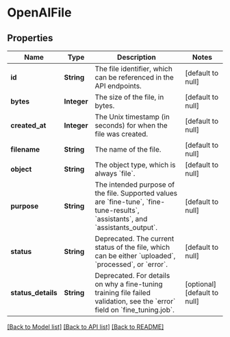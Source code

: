 # OpenAIFile
## Properties

| Name | Type | Description | Notes |
|------------ | ------------- | ------------- | -------------|
| **id** | **String** | The file identifier, which can be referenced in the API endpoints. | [default to null] |
| **bytes** | **Integer** | The size of the file, in bytes. | [default to null] |
| **created\_at** | **Integer** | The Unix timestamp (in seconds) for when the file was created. | [default to null] |
| **filename** | **String** | The name of the file. | [default to null] |
| **object** | **String** | The object type, which is always &#x60;file&#x60;. | [default to null] |
| **purpose** | **String** | The intended purpose of the file. Supported values are &#x60;fine-tune&#x60;, &#x60;fine-tune-results&#x60;, &#x60;assistants&#x60;, and &#x60;assistants_output&#x60;. | [default to null] |
| **status** | **String** | Deprecated. The current status of the file, which can be either &#x60;uploaded&#x60;, &#x60;processed&#x60;, or &#x60;error&#x60;. | [default to null] |
| **status\_details** | **String** | Deprecated. For details on why a fine-tuning training file failed validation, see the &#x60;error&#x60; field on &#x60;fine_tuning.job&#x60;. | [optional] [default to null] |

[[Back to Model list]](../README.md#documentation-for-models) [[Back to API list]](../README.md#documentation-for-api-endpoints) [[Back to README]](../README.md)

